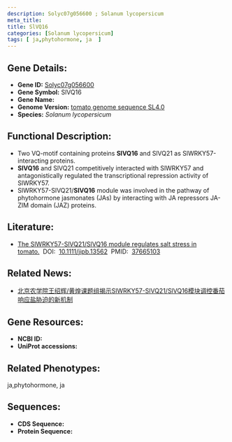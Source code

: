 ```yaml
---
description: Solyc07g056600 ; Solanum lycopersicum
meta_title:
title: SlVQ16
categories: [Solanum lycopersicum]
tags: [ ja,phytohormone, ja  ]
---
```


## Gene Details:
- **Gene ID:**	[Solyc07g056600]()
- **Gene Symbol:** SlVQ16
- **Gene Name:** 
- **Genome Version:** [tomato genome sequence SL4.0]()
- **Species:** *Solanum lycopersicum*

## Functional Description:
   - Two VQ-motif containing proteins **SlVQ16** and SlVQ21 as SlWRKY57-interacting proteins.
   - **SlVQ16** and SlVQ21 competitively interacted with SlWRKY57 and antagonistically regulated the transcriptional repression activity of SlWRKY57.
   - SlWRKY57-SlVQ21/**SlVQ16** module was involved in the pathway of phytohormone jasmonates (JAs) by interacting with JA repressors JA-ZIM domain (JAZ) proteins.

## Literature:
   - [The SlWRKY57-SlVQ21/SlVQ16 module regulates salt stress in tomato.]( https://onlinelibrary.wiley.com/doi/full/10.1111/jipb.13562)&nbsp;&nbsp;DOI:&nbsp;&nbsp;[10.1111/jipb.13562](https://onlinelibrary.wiley.com/doi/full/10.1111/jipb.13562)&nbsp;&nbsp;PMID:&nbsp;&nbsp;[37665103](https://pubmed.ncbi.nlm.nih.gov/37665103/)

## Related News:
   - [北京农学院王绍辉/黄煌课题组揭示SlWRKY57-SlVQ21/SlVQ16模块调控番茄响应盐胁迫的新机制](https://mp.weixin.qq.com/s?__biz=MzIyOTY2NDYyNQ==&mid=2247580326&idx=7&sn=b7a240a8e94bbd2b7ddf70d629f02763&chksm=e9f9d7b3476ace3855a119067096b9aec881015c7c80965771c692fcbe3a32d31b2724eafba4&scene=27#wechat_redirect)

## Gene Resources:
- **NCBI ID:** [](https://www.ncbi.nlm.nih.gov/gene/?term=)
- **UniProt accessions:** [](https://www.uniprot.org/uniprotkb//entry)

## Related Phenotypes:
ja,phytohormone, ja 

## Sequences:
- **CDS Sequence:**
- **Protein Sequence:**
